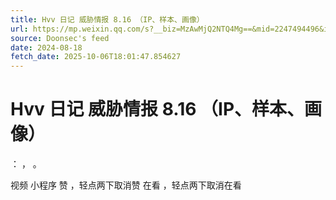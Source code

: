 ```yaml
---
title: Hvv 日记 威胁情报 8.16 （IP、样本、画像）
url: https://mp.weixin.qq.com/s?__biz=MzAwMjQ2NTQ4Mg==&mid=2247494496&idx=1&sn=88b96bb4b7682dae9297bc0c6ae163cb
source: Doonsec's feed
date: 2024-08-18
fetch_date: 2025-10-06T18:01:47.854627
---
```


# Hvv 日记 威胁情报 8.16 （IP、样本、画像）

：
，
。

视频
小程序
赞
，轻点两下取消赞
在看
，轻点两下取消在看